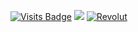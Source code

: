 <!--Started counting September 18th 2023 -->
[![Visits Badge](https://badges.pufler.dev/visits/bl4ckswordsman/bl4ckswordsman)](https://github.com/bl4ckswordsman)
<a href="https://hits.seeyoufarm.com/api/count/graph/dailyhits.svg?url=https://github.com/bl4ckswordsman/bl4ckswordsman"><img src="https://hits.seeyoufarm.com/api/count/incr/badge.svg?url=https%3A%2F%2Fgithub.com%2Fbl4ckswordsman%2Fbl4ckswordsman&count_bg=%2379C83D&title_bg=%23555555&icon=&icon_color=%23E7E7E7&title=Daily+hits&edge_flat=false"/></a> <!-- Added 2024-02-14. This count views instead of visitors like the previous one did -->
<a href='https://revolut.me/ight' target="_blank"><img alt='Revolut' src='https://img.shields.io/badge/Donate-100000?style=flat&logo=Revolut&logoColor=191c1f&labelColor=FFFFFF&color=black'/></a>



<!--
**bl4ckswordsman/bl4ckswordsman** is a ✨ _special_ ✨ repository because its `README.md` (this file) appears on your GitHub profile.

Here are some ideas to get you started:

- 🔭 I’m currently working on ...
- 🌱 I’m currently learning ...
- 👯 I’m looking to collaborate on ...
- 🤔 I’m looking for help with ...
- 💬 Ask me about ...
- 📫 How to reach me: ...
- 😄 Pronouns: ...
- ⚡ Fun fact: ...
-->
